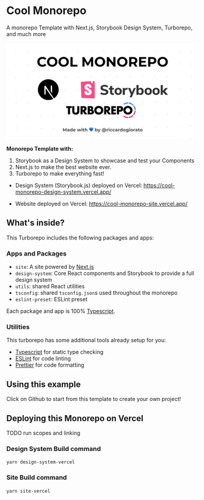 # Cool Monorepo

A monorepo Template with Next.js, Storybook Design System, Turborepo, and much more

![cover for turborepo nextjs storybook template](public/cover.jpg)

**Monorepo Template with:**

1. Storybook as a Design System to showcase and test your Components
2. Next.js to make the best website ever.
3. Turborepo to make everything fast!

- Design System (Storybook.js) deployed on Vercel: https://cool-monorepo-design-system.vercel.app/

- Website deployed on Vercel: https://cool-monorepo-site.vercel.app/

## What's inside?

This Turborepo includes the following packages and apps:

### Apps and Packages

- `site`: A site powered by [Next.js](https://nextjs.org)
- `design-system`: Core React components and Storybook to provide a full design system
- `utils`: shared React utilities
- `tsconfig`: shared `tsconfig.json`s used throughout the monorepo
- `eslint-preset`: ESLint preset

Each package and app is 100% [Typescript](https://www.typescriptlang.org/).

### Utilities

This turborepo has some additional tools already setup for you:

- [Typescript](https://www.typescriptlang.org/) for static type checking
- [ESLint](https://eslint.org/) for code linting
- [Prettier](https://prettier.io) for code formatting

## Using this example

Click on Github to start from this template to create your own project!

## Deploying this Monorepo on Vercel

TODO run scopes and linking

### Design System Build command

```
yarn design-system-vercel
```

### Site Build command

```
yarn site-vercel
```
